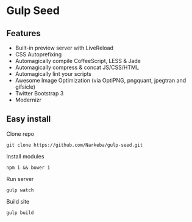 # Gulp Seed

## Features

* Built-in preview server with LiveReload
* CSS Autoprefixing
* Automagically compile CoffeeScript, LESS & Jade
* Automagically compress & concat JS/CSS/HTML
* Automagically lint your scripts
* Awesome Image Optimization (via OptiPNG, pngquant, jpegtran and gifsicle)
* Twitter Bootstrap 3
* Modernizr

## Easy install

Clone repo
```
git clone https://github.com/Narkeba/gulp-seed.git
```

Install modules
```
npm i && bower i
```

Run server
```
gulp watch
```

Build site
```
gulp build
```